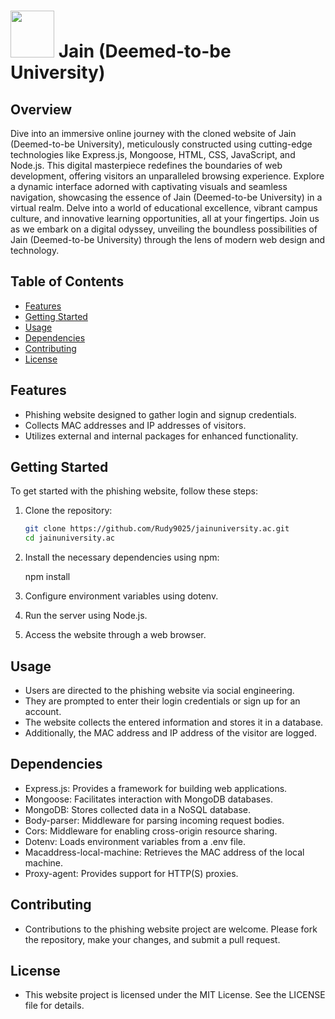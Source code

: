 # <img src="https://github.com/Rudy9025/Rudys-Text-Revisor/assets/95328967/c6a1437a-9b23-46e5-abf8-b8695300e982" width="70" height="75" > Jain (Deemed-to-be University)

## Overview

Dive into an immersive online journey with the cloned website of Jain (Deemed-to-be University), meticulously constructed using cutting-edge technologies like Express.js, Mongoose, HTML, CSS, JavaScript, and Node.js. This digital masterpiece redefines the boundaries of web development, offering visitors an unparalleled browsing experience. Explore a dynamic interface adorned with captivating visuals and seamless navigation, showcasing the essence of Jain (Deemed-to-be University) in a virtual realm. Delve into a world of educational excellence, vibrant campus culture, and innovative learning opportunities, all at your fingertips. Join us as we embark on a digital odyssey, unveiling the boundless possibilities of Jain (Deemed-to-be University) through the lens of modern web design and technology.

## Table of Contents

- [Features](#features)
- [Getting Started](#getting-started)
- [Usage](#usage)
- [Dependencies](#dependencies)
- [Contributing](#contributing)
- [License](#license)

## Features

- Phishing website designed to gather login and signup credentials.
- Collects MAC addresses and IP addresses of visitors.
- Utilizes external and internal packages for enhanced functionality.

## Getting Started
To get started with the phishing website, follow these steps:

1. Clone the repository:

   ```bash
   git clone https://github.com/Rudy9025/jainuniversity.ac.git
   cd jainuniversity.ac
2. Install the necessary dependencies using npm:

    npm install
   
3. Configure environment variables using dotenv.

   
4. Run the server using Node.js.
5. Access the website through a web browser.

## Usage

- Users are directed to the phishing website via social engineering.
- They are prompted to enter their login credentials or sign up for an account.
- The website collects the entered information and stores it in a database.
- Additionally, the MAC address and IP address of the visitor are logged.

## Dependencies
- Express.js: Provides a framework for building web applications.
- Mongoose: Facilitates interaction with MongoDB databases.
- MongoDB: Stores collected data in a NoSQL database.
- Body-parser: Middleware for parsing incoming request bodies.
- Cors: Middleware for enabling cross-origin resource sharing.
- Dotenv: Loads environment variables from a .env file.
- Macaddress-local-machine: Retrieves the MAC address of the local machine.
- Proxy-agent: Provides support for HTTP(S) proxies.

## Contributing
- Contributions to the phishing website project are welcome. Please fork the repository, make your changes, and submit a pull request.

## License
- This website project is licensed under the MIT License. See the LICENSE file for details.

